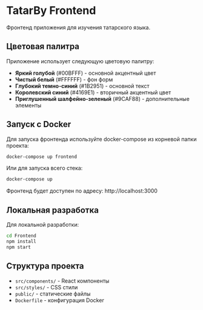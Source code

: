 # TatarBy Frontend

Фронтенд приложения для изучения татарского языка.

## Цветовая палитра

Приложение использует следующую цветовую палитру:
- **Яркий голубой** (#00BFFF) - основной акцентный цвет
- **Чистый белый** (#FFFFFF) - фон форм
- **Глубокий темно-синий** (#1B2951) - основной текст
- **Королевский синий** (#4169E1) - вторичный акцентный цвет
- **Приглушенный шалфейно-зеленый** (#9CAF88) - дополнительные элементы

## Запуск с Docker

Для запуска фронтенда используйте docker-compose из корневой папки проекта:

```bash
docker-compose up frontend
```

Или для запуска всего стека:

```bash
docker-compose up
```

Фронтенд будет доступен по адресу: http://localhost:3000

## Локальная разработка

Для локальной разработки:

```bash
cd Frontend
npm install
npm start
```

## Структура проекта

- `src/components/` - React компоненты
- `src/styles/` - CSS стили
- `public/` - статические файлы
- `Dockerfile` - конфигурация Docker
